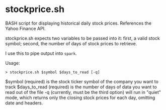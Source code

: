 stockprice.sh
=============

BASH script for displaying historical daily stock prices. References the Yahoo Finance API. 

stockprice.sh expects two variables to be passed into it: first, a valid stock symbol; second, the number of days of stock prices to retrieve.

I use this to pipe output into `spark`.

Usage:

	> stockprice.sh $symbol $days_to_read [-q]

$symbol (required) is the stock ticker symbol of the company you want to track
$days_to_read (required) is the number of days of data you want to read out of the file
-q (currently, must be the third option) will run in "quiet" mode, which returns only the closing stock prices for each day, omitting date and headers.